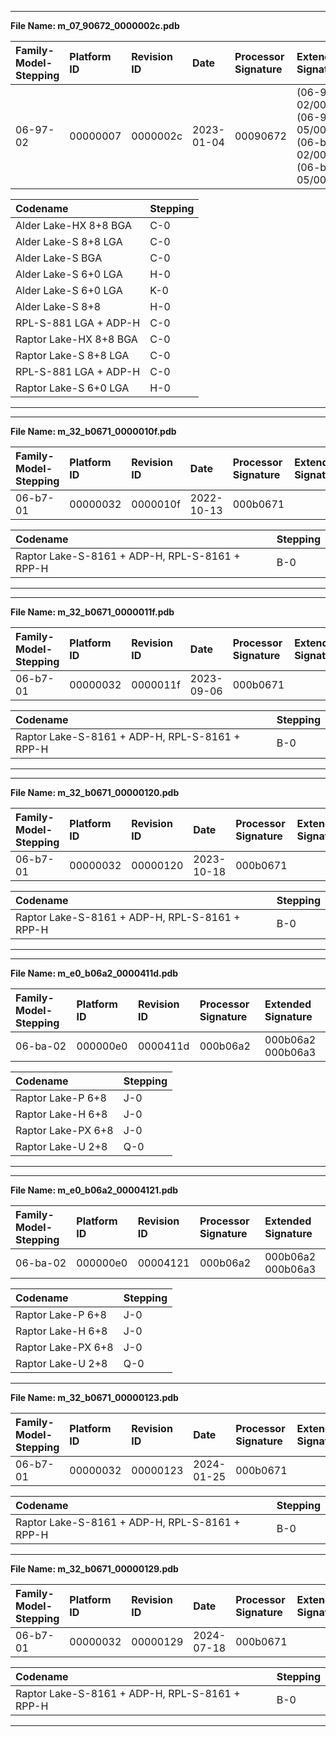 ___  
**File Name: m_07_90672_0000002c.pdb**  
  
 | Family-Model-Stepping | Platform ID | Revision ID | Date | Processor Signature | Extended Signature |  
 | :--------------------- | :----------- | :----------- | :---- | :------------------- | :------------------ |  
 | 06-97-02 | 00000007 | 0000002c | 2023-01-04 | 00090672 |  (06-97-02/00000007) (06-97-05/00000007) (06-bf-02/00000007) (06-bf-05/00000007) |  
  
 | Codename | Stepping |  
 | :--- | :--- |  
 | Alder Lake-HX  8+8 BGA | C-0 |  
 | Alder Lake-S 8+8 LGA | C-0 |  
 | Alder Lake-S BGA | C-0 |  
 | Alder Lake-S 6+0 LGA | H-0 |  
 | Alder Lake-S 6+0 LGA | K-0 |  
 | Alder Lake-S 8+8 | H-0 |  
 | RPL-S-881 LGA + ADP-H | C-0 |  
 | Raptor Lake-HX 8+8 BGA | C-0 |  
 | Raptor Lake-S 8+8 LGA | C-0 |  
 | RPL-S-881 LGA + ADP-H | C-0 |  
 | Raptor Lake-S 6+0 LGA | H-0 |  
___  

___  
**File Name: m_32_b0671_0000010f.pdb**  
  
 | Family-Model-Stepping | Platform ID | Revision ID | Date | Processor Signature | Extended Signature |  
 | :--------------------- | :----------- | :----------- | :---- | :------------------- | :------------------ |  
 | 06-b7-01 | 00000032 | 0000010f | 2022-10-13 | 000b0671 |  |  
  
 | Codename | Stepping |  
 | :--- | :--- |  
 | Raptor Lake-S-8161 + ADP-H, RPL-S-8161 + RPP-H | B-0 |  
___  

___  
**File Name: m_32_b0671_0000011f.pdb**  
  
 | Family-Model-Stepping | Platform ID | Revision ID | Date | Processor Signature | Extended Signature |  
 | :--------------------- | :----------- | :----------- | :---- | :------------------- | :------------------ |  
 | 06-b7-01 | 00000032 | 0000011f | 2023-09-06 | 000b0671 |  |  
  
 | Codename | Stepping |  
 | :--- | :--- |  
 | Raptor Lake-S-8161 + ADP-H, RPL-S-8161 + RPP-H | B-0 |  
  
___  

___  
**File Name: m_32_b0671_00000120.pdb**  
  
 | Family-Model-Stepping | Platform ID | Revision ID | Date | Processor Signature | Extended Signature |  
 | :--------------------- | :----------- | :----------- | :---- | :------------------- | :------------------ |  
 | 06-b7-01 | 00000032 | 00000120 | 2023-10-18 | 000b0671 |  |  
  
 | Codename | Stepping |  
 | :--- | :--- |  
 | Raptor Lake-S-8161 + ADP-H, RPL-S-8161 + RPP-H | B-0 |  
  
___  

___  
**File Name: m_e0_b06a2_0000411d.pdb**  
  
 | Family-Model-Stepping | Platform ID | Revision ID | Processor Signature | Extended Signature |  
 | :--------------------- | :----------- | :----------- | :------------------- | :------------------ |  
 | 06-ba-02 | 000000e0 | 0000411d | 000b06a2 | 000b06a2 000b06a3 |  
  
 | Codename | Stepping |  
 | :--- | :--- |  
 | Raptor Lake-P 6+8 | J-0 |  
 | Raptor Lake-H 6+8 | J-0 |  
 | Raptor Lake-PX 6+8 | J-0 |  
 | Raptor Lake-U 2+8 | Q-0 |  

 ___  

___  
**File Name: m_e0_b06a2_00004121.pdb**  
  
 | Family-Model-Stepping | Platform ID | Revision ID | Processor Signature | Extended Signature |  
 | :--------------------- | :----------- | :----------- | :------------------- | :------------------ |  
 | 06-ba-02 | 000000e0 | 00004121 | 000b06a2 | 000b06a2 000b06a3 |  
  
 | Codename | Stepping |  
 | :--- | :--- |  
 | Raptor Lake-P 6+8 | J-0 |  
 | Raptor Lake-H 6+8 | J-0 |  
 | Raptor Lake-PX 6+8 | J-0 |  
 | Raptor Lake-U 2+8 | Q-0 |  

 ___  
 **File Name: m_32_b0671_00000123.pdb**  

  | Family-Model-Stepping | Platform ID | Revision ID | Date | Processor Signature | Extended Signature |
 | :--------------------- | :----------- | :----------- | :---- | :------------------- | :------------------ |
 | 06-b7-01 | 00000032 | 00000123 | 2024-01-25 | 000b0671 |  |

 | Codename | Stepping |
 | :--- | :--- |
 | Raptor Lake-S-8161 + ADP-H, RPL-S-8161 + RPP-H | B-0 |

 ___
**File Name: m_32_b0671_00000129.pdb**

 | Family-Model-Stepping | Platform ID | Revision ID | Date | Processor Signature | Extended Signature |
 | :--------------------- | :----------- | :----------- | :---- | :------------------- | :------------------ |
 | 06-b7-01 | 00000032 | 00000129 | 2024-07-18 | 000b0671 |  |

 | Codename | Stepping |
 | :--- | :--- |
 | Raptor Lake-S-8161 + ADP-H, RPL-S-8161 + RPP-H | B-0 |

___
